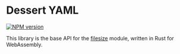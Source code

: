 Dessert YAML
============

[![NPM version](https://img.shields.io/npm/v/dessert-filesize-core.svg)](https://www.npmjs.org/package/dessert-filesize-core)


This library is the base API for the [filesize] module, written in Rust for WebAssembly.

[filesize]: https://github.com/dessert-wasm/dessert-filesize

